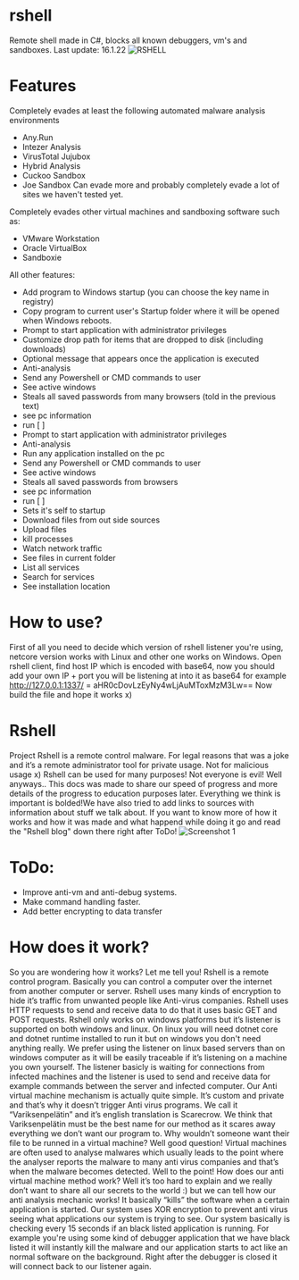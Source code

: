 # rshell
Remote shell made in C#, blocks all known debuggers, vm's and sandboxes.
Last update: 16.1.22
<img src="https://github.com/spuqe/rshell/blob/main/rshell.jpg?" alt="RSHELL" border="0">

# Features
Completely evades at least the following automated malware analysis environments
* Any.Run
* Intezer Analysis
* VirusTotal Jujubox
* Hybrid Analysis
* Cuckoo Sandbox
* Joe Sandbox
Can evade more and probably completely evade a lot of sites we haven't tested yet.

Completely evades other virtual machines and
sandboxing software such as:
* VMware Workstation
* Oracle VirtualBox
* Sandboxie

All other features:
* Add program to Windows startup (you can choose the key name in registry)
* Copy program to current user's Startup folder where it will be opened when Windows reboots.
* Prompt to start application with administrator privileges
* Customize drop path for items that are dropped to disk (including downloads)
* Optional message that appears once the application is executed
* Anti-analysis
* Send any Powershell or CMD commands to user
* See active windows
* Steals all saved passwords from many browsers (told in the previous text)
* see pc information
* run <program> [<arguments> <working dir>]
* Prompt to start application with administrator privileges
* Anti-analysis
* Run any application installed on the pc
* Send any Powershell or CMD commands to user
* See active windows
* Steals all saved passwords from browsers
* see pc information
* run <program> [<arguments> <working dir>]
* Sets it's self to startup
* Download files from out side sources
* Upload files
* kill processes
* Watch network traffic
* See files in current folder
* List all services
* Search for services
* See installation location

# How to use?
First of all you need to decide which version of rshell listener you're using, netcore version works with Linux and other one works on Windows.
Open rshell client, find host IP which is encoded with base64, now you should add your own IP + port you will be listening at into it as base64 for example 
http://127.0.0.1:1337/ = aHR0cDovLzEyNy4wLjAuMToxMzM3Lw==
Now build the file and hope it works x)

# Rshell
Project Rshell is a remote control malware. For legal reasons that was a joke and it’s a remote administrator tool for private usage. Not for malicious usage x) Rshell can be used for many purposes! Not everyone is evil! Well anyways.. This docs was made to share our speed of progress and more details of the progress to education purposes later. Everything we think is important is bolded!We have also tried to add links to sources with information about stuff we talk about. If you want to know more of how it works and how it was made and what happend while doing it go and read the "Rshell blog" down there right after ToDo!
<img src="https://img0.imguh.com/2020/11/29/Screenshot_15d84b6f241cff859.png" alt="Screenshot 1" border="0">

# ToDo:
* Improve anti-vm and anti-debug systems.
* Make command handling faster.
* Add better encrypting to data transfer

# How does it work?
So you are wondering how it works? Let me tell you!
Rshell is a remote control program. Basically you can control a computer over the internet from another computer or server.
Rshell uses many kinds of encryption to hide it’s traffic from unwanted people like Anti-virus companies. Rshell uses HTTP requests to send and receive data to do that it uses basic GET and POST requests.
Rshell only works on windows platforms but it’s listener is supported on both windows and linux. On linux you will need dotnet core and dotnet runtime installed to run it but on windows you don't need anything really. We prefer using the listener on linux based servers than on windows computer as it will be easily traceable if it’s listening on a machine you own yourself. 
The listener basicly is waiting for connections from infected machines and the listener is used to send and receive data for example commands between the server and infected computer. 
Our Anti virtual machine mechanism is actually quite simple. It’s custom and private and that’s why it doesn’t trigger Anti virus programs. We call it “Variksenpelätin” and it’s english translation is Scarecrow. We think that Variksenpelätin must be the best name for our method as it scares away everything we don’t want our program to. 
Why wouldn’t someone want their file to be runned in a virtual machine? Well good question! Virtual machines are often used to analyse malwares which usually leads to the point where the analyser reports the malware to many anti virus companies and that’s when the malware becomes detected. Well to the point! How does our anti virtual machine method work? Well it’s too hard to explain and we really don’t want to share all our secrets to the world :) but we can tell how our anti analysis mechanic works! It basically “kills” the software when a certain application is started. Our system uses XOR encryption to prevent anti virus seeing what applications our system is trying to see. Our system basically is checking every 15 seconds if an black listed application is running. For example you're using some kind of debugger application that we have black listed it will instantly kill the malware and our application starts to act like an normal software on the background. Right after the debugger is closed it will connect back to our listener again.
